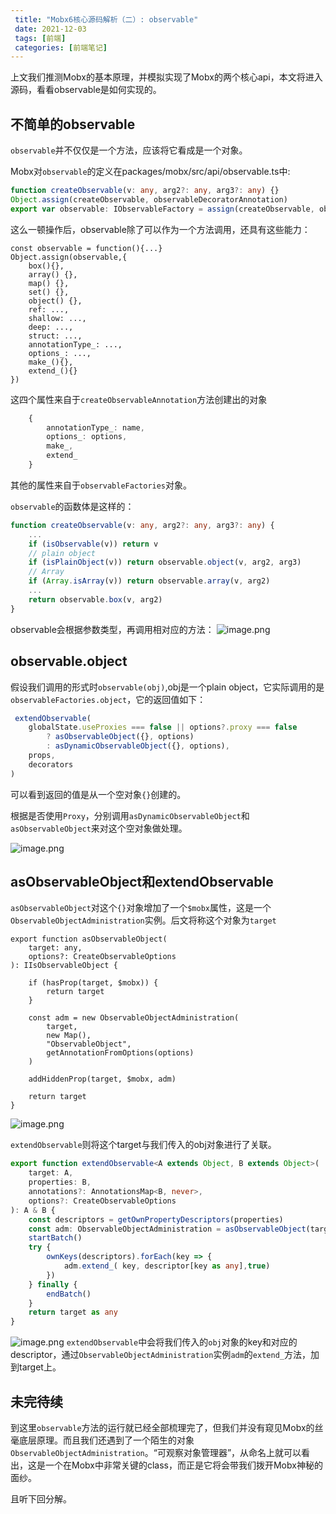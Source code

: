 ```yaml
---
 title: "Mobx6核心源码解析（二）: observable"
 date: 2021-12-03
 tags: [前端]
 categories: [前端笔记]
---
```


上文我们推测Mobx的基本原理，并模拟实现了Mobx的两个核心api，本文将进入源码，看看observable是如何实现的。

不简单的observable
--------------

`observable`并不仅仅是一个方法，应该将它看成是一个对象。

Mobx对`observable`的定义在packages/mobx/src/api/observable.ts中:

```ts
function createObservable(v: any, arg2?: any, arg3?: any) {}
Object.assign(createObservable, observableDecoratorAnnotation)
export var observable: IObservableFactory = assign(createObservable, observableFactories)
```

这么一顿操作后，observable除了可以作为一个方法调用，还具有这些能力：

```less
const observable = function(){...}
Object.assign(observable,{
    box(){},
    array() {},
    map() {},
    set() {},
    object() {},
    ref: ...,
    shallow: ...,
    deep: ...,
    struct: ...,
    annotationType_: ...,
    options_: ...,
    make_(){},
    extend_(){}
})
```

这四个属性来自于`createObservableAnnotation`方法创建出的对象

```ts
    {
        annotationType_: name,
        options_: options,
        make_,
        extend_
    }
```

其他的属性来自于`observableFactories`对象。

`observable`的函数体是这样的：

```ts
function createObservable(v: any, arg2?: any, arg3?: any) {
    ...
    if (isObservable(v)) return v
    // plain object
    if (isPlainObject(v)) return observable.object(v, arg2, arg3)
    // Array
    if (Array.isArray(v)) return observable.array(v, arg2)
    ...
    return observable.box(v, arg2)
}
```

observable会根据参数类型，再调用相对应的方法： ![image.png](../imgs/d4a7b5a1fd644cbb8a63acc576a6708b.png)

observable.object
-----------------

假设我们调用的形式时`observable(obj)`,obj是一个plain object，它实际调用的是`observableFactories.object`，它的返回值如下：

```ts
 extendObservable(
    globalState.useProxies === false || options?.proxy === false
        ? asObservableObject({}, options)
        : asDynamicObservableObject({}, options),
    props,
    decorators
)
```

可以看到返回的值是从一个空对象`{}`创建的。

根据是否使用`Proxy`，分别调用`asDynamicObservableObject`和`asObservableObject`来对这个空对象做处理。

![image.png](../imgs/4f4655e4f3064e6ca0929d75fbdf93ab.png)

asObservableObject和extendObservable
-----------------------------------

`asObservableObject`对这个`{}`对象增加了一个`$mobx`属性，这是一个`ObservableObjectAdministration`实例。后文将称这个对象为`target`

```arduino
export function asObservableObject(
    target: any,
    options?: CreateObservableOptions
): IIsObservableObject {
 
    if (hasProp(target, $mobx)) {
        return target
    }

    const adm = new ObservableObjectAdministration(
        target,
        new Map(),
        "ObservableObject",
        getAnnotationFromOptions(options)
    )

    addHiddenProp(target, $mobx, adm)

    return target
}
```

![image.png](../imgs/75fabe11d8b948718b89fc10e8b82e17.png)

`extendObservable`则将这个target与我们传入的obj对象进行了关联。

```typescript
export function extendObservable<A extends Object, B extends Object>(
    target: A,
    properties: B,
    annotations?: AnnotationsMap<B, never>,
    options?: CreateObservableOptions
): A & B {
    const descriptors = getOwnPropertyDescriptors(properties)
    const adm: ObservableObjectAdministration = asObservableObject(target, options)[$mobx]
    startBatch()
    try {
        ownKeys(descriptors).forEach(key => {
            adm.extend_( key, descriptor[key as any],true)
        })
    } finally {
        endBatch()
    }
    return target as any
}
```

![image.png](../imgs/8c6de6a98ca945b18885737a76a0bc37.png) `extendObservable`中会将我们传入的`obj`对象的key和对应的descriptor，通过`ObservableObjectAdministration`实例`adm`的`extend_`方法，加到target上。

未完待续
----

到这里`observable`方法的运行就已经全部梳理完了，但我们并没有窥见Mobx的丝毫底层原理。而且我们还遇到了一个陌生的对象`ObservableObjectAdministration`。“可观察对象管理器”，从命名上就可以看出，这是一个在Mobx中非常关键的class，而正是它将会带我们拨开Mobx神秘的面纱。

且听下回分解。